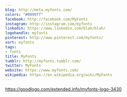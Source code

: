 ```yaml
---
blog: http://meta.myfonts.com/
colors: "#0099ff"
facebook: http://facebook.com/MyFonts
instagram: http://instagram.com/myfonts
linkedin: https://www.linkedin.com/blah/blah/
logohandle: myfonts
pinterest: http://www.pinterest.com/myfonts/
sort: myfonts
tags:
- fonts
title: MyFonts
tumblr: http://myfonts.tumblr.com/
twitter: MyFonts
website: https://www.myfonts.com/
wikipedia: https://en.wikipedia.org/wiki/MyFonts
---
```


https://goodlogo.com/extended.info/myfonts-logo-3430
